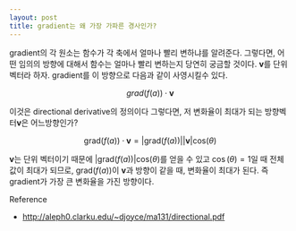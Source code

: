 ```yaml
---
layout: post
title: gradient는 왜 가장 가파른 경사인가?
---
```


gradient의 각 원소는 함수가 각 축에서 얼마나 빨리 변하냐를 알려준다. 그렇다면, 어떤 임의의 방향에 대해서 함수는 얼마나 빨리 변하는지 당연히 궁금할 것이다.  $\mathbf{v}$를 단위벡터라 하자. gradient를 이 방향으로 다음과 같이 사영시킬수 있다. 

 $$grad(f(a)) \cdot \mathbf{v}$$

이것은 directional derivative의 정의이다 그렇다면, 저 변화율이 최대가 되는 방향벡터$\mathbf{v}$은 어느방향인가?

$$
\text{grad}( f(a))\cdot \mathbf v = |\text{grad}( f(a))|| \mathbf v|\text{cos}(\theta)
$$

$\mathbf v$는 단위 벡터이기 때문에 $|\text{grad}( f(a))|\text{cos}(\theta)$를 얻을 수 있고 $\cos(\theta)=1$일 때 전체값이 최대가 되므로, $\text{grad}( f(a))$이 $\mathbf v$과 방향이 같을 때, 변화율이 최대가 된다. 즉 gradient가 가장 큰 변화율을 가진 방향이다.

Reference
* http://aleph0.clarku.edu/~djoyce/ma131/directional.pdf



